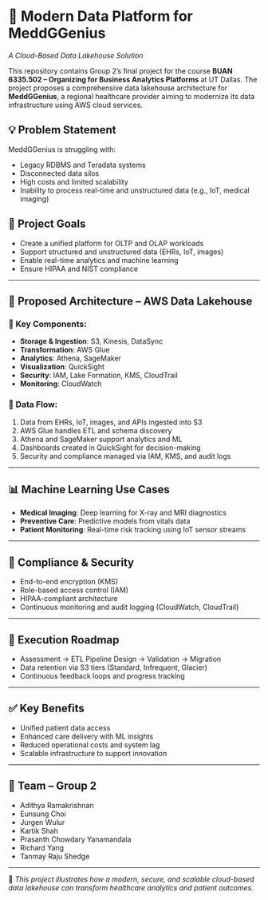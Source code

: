 # 🏥 Modern Data Platform for MeddGGenius  
*A Cloud-Based Data Lakehouse Solution*

This repository contains Group 2’s final project for the course **BUAN 6335.502 – Organizing for Business Analytics Platforms** at UT Dallas. The project proposes a comprehensive data lakehouse architecture for **MeddGGenius**, a regional healthcare provider aiming to modernize its data infrastructure using AWS cloud services.

## 💡 Problem Statement

MeddGGenius is struggling with:
- Legacy RDBMS and Teradata systems
- Disconnected data silos
- High costs and limited scalability
- Inability to process real-time and unstructured data (e.g., IoT, medical imaging)

## 🎯 Project Goals

- Create a unified platform for OLTP and OLAP workloads
- Support structured and unstructured data (EHRs, IoT, images)
- Enable real-time analytics and machine learning
- Ensure HIPAA and NIST compliance

---

## 🧱 Proposed Architecture – AWS Data Lakehouse

### 🔹 Key Components:
- **Storage & Ingestion**: S3, Kinesis, DataSync
- **Transformation**: AWS Glue
- **Analytics**: Athena, SageMaker
- **Visualization**: QuickSight
- **Security**: IAM, Lake Formation, KMS, CloudTrail
- **Monitoring**: CloudWatch

### 🔄 Data Flow:
1. Data from EHRs, IoT, images, and APIs ingested into S3
2. AWS Glue handles ETL and schema discovery
3. Athena and SageMaker support analytics and ML
4. Dashboards created in QuickSight for decision-making
5. Security and compliance managed via IAM, KMS, and audit logs

---

## 📊 Machine Learning Use Cases

- **Medical Imaging**: Deep learning for X-ray and MRI diagnostics
- **Preventive Care**: Predictive models from vitals data
- **Patient Monitoring**: Real-time risk tracking using IoT sensor streams

---

## 🔐 Compliance & Security

- End-to-end encryption (KMS)
- Role-based access control (IAM)
- HIPAA-compliant architecture
- Continuous monitoring and audit logging (CloudWatch, CloudTrail)

---

## 🧭 Execution Roadmap

- Assessment → ETL Pipeline Design → Validation → Migration  
- Data retention via S3 tiers (Standard, Infrequent, Glacier)
- Continuous feedback loops and progress tracking

---

## ✅ Key Benefits

- Unified patient data access
- Enhanced care delivery with ML insights
- Reduced operational costs and system lag
- Scalable infrastructure to support innovation

---

## 👥 Team – Group 2

- Adithya Ramakrishnan  
- Eunsung Choi  
- Jurgen Wulur  
- Kartik Shah  
- Prasanth Chowdary Yanamandala  
- Richard Yang  
- Tanmay Raju Shedge

---

📌 *This project illustrates how a modern, secure, and scalable cloud-based data lakehouse can transform healthcare analytics and patient outcomes.*
